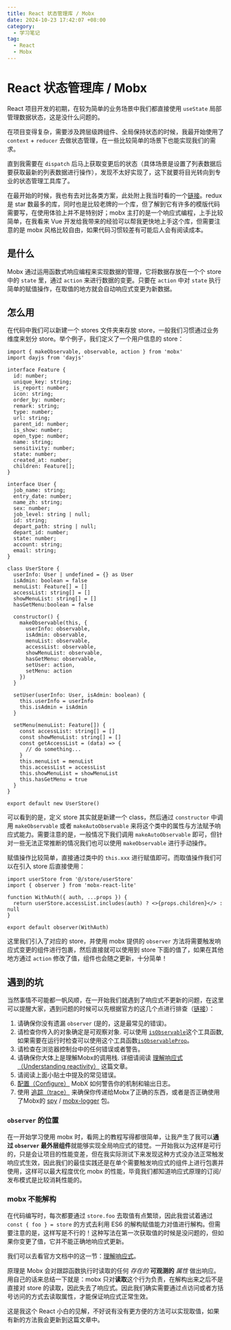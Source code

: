 ```yaml
---
title: React 状态管理库 / Mobx
date: 2024-10-23 17:42:07 +08:00
category:
  - 学习笔记
tag:
  - React
  - Mobx
---
```


# React 状态管理库 / Mobx

React 项目开发的初期，在较为简单的业务场景中我们都直接使用 `useState` 局部管理数据状态，这是没什么问题的。

在项目变得复杂，需要涉及跨层级跨组件、全局保持状态的时候，我最开始使用了 `context` + `reducer` 去做状态管理，在一些比较简单的场景下也能实现我们的需求。

直到我需要在 `dispatch` 后马上获取变更后的状态（具体场景是设置了列表数据后要获取最新的列表数据进行操作），发现不太好实现了，这下就要将目光转向到专业的状态管理工具库了。

在最开始的时候，我也有去对比各类方案，此处附上我当时看的一个[链接](https://juejin.cn/post/7299741943441408040?searchId=20241023113626C8701A2EF41B0250CDB8)。redux 是 star 数最多的库，同时也是比较老牌的一个库，但了解到它有许多的模版代码需要写，在使用体验上并不是特别好；mobx 主打的是一个响应式编程，上手比较简单，在我看来 Vue 开发给我带来的经验可以帮我更快地上手这个库，但需要注意的是 mobx 风格比较自由，如果代码习惯较差有可能后人会有阅读成本。

## 是什么

Mobx 通过运用函数式响应编程来实现数据的管理，它将数据存放在一个个 store 中的 `state` 里，通过 `action` 来进行数据的变更。只要在 `action` 中对 `state` 执行简单的赋值操作，在取值的地方就会自动响应式变更为新数据。

## 怎么用

在代码中我们可以新建一个 stores 文件夹来存放 store，一般我们习惯通过业务维度来划分 store。举个例子，我们定义了一个用户信息的 store：

```tsx
import { makeObservable, observable, action } from 'mobx'
import dayjs from 'dayjs'

interface Feature {
  id: number;
  unique_key: string;
  is_report: number;
  icon: string;
  order_by: number;
  remark: string;
  type: number;
  url: string;
  parent_id: number;
  is_show: number;
  open_type: number;
  name: string;
  sensitivity: number;
  state: number;
  created_at: number;
  children: Feature[];
}

interface User {
  job_name: string;
  entry_date: number;
  name_zh: string;
  sex: number;
  job_level: string | null;
  id: string;
  depart_path: string | null;
  depart_id: number;
  state: number;
  account: string;
  email: string;
}

class UserStore {
  userInfo: User | undefined = {} as User
  isAdmin: boolean = false
  menuList: Feature[] = []
  accessList: string[] = []
  showMenuList: string[] = []
  hasGetMenu:boolean = false
  
  constructor() {
    makeObservable(this, {
      userInfo: observable,
      isAdmin: observable,
      menuList: observable,
      accessList: observable,
      showMenuList: observable,
      hasGetMenu: observable,
      setUser: action,
      setMenu: action
    })
  }

  setUser(userInfo: User, isAdmin: boolean) {
    this.userInfo = userInfo
    this.isAdmin = isAdmin
  }

  setMenu(menuList: Feature[]) {
    const accessList: string[] = []
    const showMenuList: string[] = []
    const getAccessList = (data) => {
      // do something...
    }
    this.menuList = menuList
    this.accessList = accessList
    this.showMenuList = showMenuList
    this.hasGetMenu = true
  }
}

export default new UserStore()
```

可以看到的是，定义 store 其实就是新建一个 class，然后通过 `constructor` 中调用 `makeObservable` 或者 `makeAutoObservable` 来将这个类中的属性与方法赋予响应式能力。需要注意的是，一般情况下我们调用 `makeAutoObservable` 即可，但针对一些无法正常推断的情况我们也可以使用 `makeObservable` 进行手动操作。

赋值操作比较简单，直接通过类中的 `this.xxx` 进行赋值即可。而取值操作我们可以在引入 store 后直接使用：

```tsx
import userStore from '@/store/userStore'
import { observer } from 'mobx-react-lite'

function WithAuth({ auth, ...props }) {
  return userStore.accessList.includes(auth) ? <>{props.children}</> : null
}

export default observer(WithAuth)
```

这里我们引入了对应的 store，并使用 mobx 提供的 `observer` 方法将需要触发响应式变更的组件进行包裹，然后直接就可以使用到 store 下面的值了，如果在其他地方通过 `action` 修改了值，组件也会随之更新，十分简单！

## 遇到的坑

当然事情不可能都一帆风顺，在一开始我们就遇到了响应式不更新的问题，在这里可以提醒大家，遇到问题的时候可以先根据官方的这几个点进行排查（[链接](https://zh.mobx.js.org/react-integration.html#%E7%96%91%E9%9A%BE%E8%A7%A3%E7%AD%94)）：

1. 请确保你没有遗漏 `observer` (是的，这是最常见的错误)。
2. 请检查你传入的对象确定是可观察对象. 可以使用 [`isObservable`](https://zh.mobx.js.org/api.html#isobservable)这个工具函数, 如果需要在运行时检查可以使用这个工具函数[`isObservableProp`](https://zh.mobx.js.org/api.html#isobservableprop)。
3. 请检查在浏览器控制台中的任何错误或者警告。
4. 请确保你大体上是理解Mobx的调用栈. 详细请阅读 [理解响应式（Understanding reactivity）](https://zh.mobx.js.org/understanding-reactivity.html) 这篇文章。
5. 请阅读上面小贴士中提及的常见错误。
6. [配置（Configure）](https://zh.mobx.js.org/configuration.html#linting-options) MobX 如何警告你的机制和输出日志。
7. 使用 [追踪（trace）](https://zh.mobx.js.org/analyzing-reactivity.html) 来确保你传递给Mobx了正确的东西，或者是否正确使用了Mobx的 [spy](https://zh.mobx.js.org/analyzing-reactivity.html#spy) / [mobx-logger](https://github.com/winterbe/mobx-logger) 包。

### `observer` 的位置

在一开始学习使用 mobx 时，看网上的教程写得都很简单，让我产生了我可以**通过 `observer` 最外层组件**就能够实现全局响应式的错觉。一开始我以为这样是可行的，只是会让项目的性能变差，但在我实际测试下来发现这种方式没办法正常触发响应式生效，因此我们的最佳实践还是在单个需要触发响应式的组件上进行包裹并使用，这样可以最大程度优化 mobx 的性能，毕竟我们都知道响应式原理的订阅/发布模式是比较消耗性能的。

### mobx 不能解构

在代码编写时，每次都要通过 `store.foo` 去取值有点繁琐，因此我尝试着通过 `const { foo } = store` 的方式去利用 ES6 的解构赋值能力对值进行解构。但需要注意的是，这样写是不行的！这种写法在第一次获取值的时候是没问题的，但如果你变更了值，它并不能正确地响应式更新。

我们可以去看官方文档中的这一节：[理解响应式](https://gitlab.huolala.cn/group-da/ai-recruit/-/merge_requests/15)。

原理是 Mobx 会对跟踪函数执行时读取的任何 *存在的* **可观测的** *属性* 做出响应。用自己的话来总结一下就是：mobx 只对**读取**这个行为负责，在解构出来之后不是直接对 store 的读取，因此失去了响应式。因此我们确实需要通过点访问或者方括号访问的方式去读取属性，才能保证响应式正常生效。

这是我这个 React 小白的见解，不好说有没有更方便的方法可以实现取值，如果有新的方法我会更新到这篇文章中。

